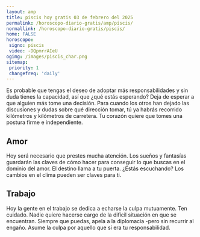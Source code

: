 ```yaml
---
layout: amp
title: piscis hoy gratis 03 de febrero del 2025 
permalink: /horoscopo-diario-gratis/amp/piscis/
normallink: /horoscopo-diario-gratis/piscis/
home: FALSE
horoscopo:
 signo: piscis
 video: -DQpmrrAIeU
ogimg: /images/piscis_char.png
sitemap:
 priority: 1
 changefreq: 'daily'
---
```



Es probable que tengas el deseo de adoptar más responsabilidades y sin duda tienes la capacidad, así que ¿qué estás esperando? Deja de esperar a que alguien más tome una decisión. Para cuando los otros han dejado las discusiones y dudas sobre qué dirección tomar, tú ya habrás recorrido kilómetros y kilómetros de carretera. Tu corazón quiere que tomes una postura firme e independiente.

## Amor

Hoy será necesario que prestes mucha atención. Los sueños y fantasías guardarán las claves de cómo hacer para conseguir lo que buscas en el dominio del amor. El destino llama a tu puerta. ¿Estás escuchando? Los cambios en el clima pueden ser claves para ti.

## Trabajo

Hoy la gente en el trabajo se dedica a echarse la culpa mutuamente. Ten cuidado. Nadie quiere hacerse cargo de la difícil situación en que se encuentran. Siempre que puedas, apela a la diplomacia -pero sin recurrir al engaño. Asume la culpa por aquello que sí era tu responsabilidad.